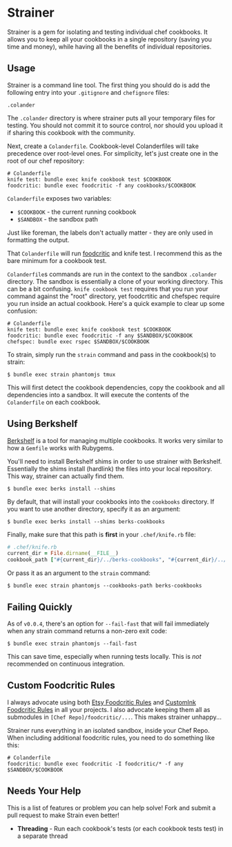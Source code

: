 # Strainer

Strainer is a gem for isolating and testing individual chef cookbooks. It allows you to keep all your cookbooks in a single repository (saving you time and money), while having all the benefits of individual repositories.

Usage
-----
Strainer is a command line tool. The first thing you should do is add the following entry into your `.gitignore` and `chefignore` files:

    .colander

The `.colander` directory is where strainer puts all your temporary files for testing. You should not commit it to source control, nor should you upload it if sharing this cookbook with the community.

Next, create a `Colanderfile`. Cookbook-level Colanderfiles will take precedence over root-level ones. For simplicity, let's just create one in the root of our chef repository:

    # Colanderfile
    knife test: bundle exec knife cookbook test $COOKBOOK
    foodcritic: bundle exec foodcritic -f any cookbooks/$COOKBOOK

`Colanderfile` exposes two variables:

- `$COOKBOOK` - the current running cookbook
- `$SANDBOX` - the sandbox path

Just like foreman, the labels don't actually matter - they are only used in formatting the output.

That `Colanderfile` will run [foodcritic](https://github.com/acrmp/foodcritic) and knife test. I recommend this as the bare minimum for a cookbook test.

`Colanderfile`s commands are run in the context to the sandbox `.colander` directory. The sandbox is essentially a clone of your working directory. This can be a bit confusing. `knife cookbook test` requires that you run your command against the "root" directory, yet foodcrtitic and chefspec require you run inside an actual cookbook. Here's a quick example to clear up some confusion:

    # Colanderfile
    knife test: bundle exec knife cookbook test $COOKBOOK
    foodcritic: bundle exec foodcritic -f any $SANDBOX/$COOKBOOK
    chefspec: bundle exec rspec $SANDBOX/$COOKBOOK

To strain, simply run the `strain` command and pass in the cookbook(s) to strain:

    $ bundle exec strain phantomjs tmux

This will first detect the cookbook dependencies, copy the cookbook and all dependencies into a sandbox. It will execute the contents of the `Colanderfile` on each cookbook.

Using Berkshelf
---------------
[Berkshelf](http://berkshelf.com/) is a tool for managing multiple cookbooks. It works very similar to how a `Gemfile` works with Rubygems.

You'll need to install Berkshelf shims in order to use strainer with Berkshelf. Essentially the shims install (hardlink) the files into your local repository. This way, strainer can actually find them.

    $ bundle exec berks install --shims

By default, that will install your cookbooks into the `cookbooks` directory. If you want to use another directory, specify it as an argument:

    $ bundle exec berks install --shims berks-cookbooks

Finally, make sure that this path is **first** in your `.chef/knife.rb` file:

```ruby
# .chef/knife.rb
current_dir = File.dirname(__FILE__)
cookbook_path ["#{current_dir}/../berks-cookbooks", "#{current_dir}/../cookbooks"]
```

Or pass it as an argument to the `strain` command:

    $ bundle exec strain phantomjs --cookbooks-path berks-cookbooks

Failing Quickly
---------------
As of `v0.0.4`, there's an option for `--fail-fast` that will fail immediately when any strain command returns a non-zero exit code:

    $ bundle exec strain phantomjs --fail-fast

This can save time, especially when running tests locally. This is *not* recommended on continuous integration.

Custom Foodcritic Rules
-----------------------
I always advocate using both [Etsy Foodcritic Rules](https://github.com/etsy/foodcritic-rules) and [CustomInk Foodcritic Rules](https://github.com/customink-webops/foodcritic-rules) in all your projects. I also advocate keeping them all as submodules in `[Chef Repo]/foodcritic/...`. This makes strainer unhappy...

Strainer runs everything in an isolated sandbox, inside your Chef Repo. When including additional foodcritic rules, you need to do something like this:

    # Colanderfile
    foodcritic: bundle exec foodcritic -I foodcritic/* -f any $SANDBOX/$COOKBOOK

Needs Your Help
---------------
This is a list of features or problem *you* can help solve! Fork and submit a pull request to make Strain even better!

- **Threading** - Run each cookbook's tests (or each cookbook tests test) in a separate thread
